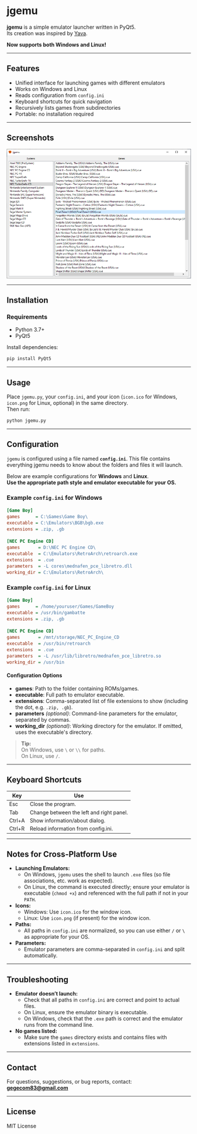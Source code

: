 # jgemu

**jgemu** is a simple emulator launcher written in PyQt5.  
Its creation was inspired by [Yava](https://github.com/Beluki/Yava).

**Now supports both Windows and Linux!**

---

## Features

- Unified interface for launching games with different emulators
- Works on Windows and Linux
- Reads configuration from `config.ini`
- Keyboard shortcuts for quick navigation
- Recursively lists games from subdirectories
- Portable: no installation required

---

## Screenshots

![main](https://github.com/gegecom83/jgemu/blob/main/main.png)

---

## Installation

### Requirements

- Python 3.7+
- PyQt5

Install dependencies:

```sh
pip install PyQt5
```

---

## Usage

Place `jgemu.py`, your `config.ini`, and your icon (`icon.ico` for Windows, `icon.png` for Linux, optional) in the same directory.  
Then run:

```sh
python jgemu.py
```

---

## Configuration

`jgemu` is configured using a file named **`config.ini`**. This file contains everything jgemu needs to know about the folders and files it will launch.

Below are example configurations for **Windows** and **Linux**.  
**Use the appropriate path style and emulator executable for your OS.**

### Example `config.ini` for Windows

```ini
[Game Boy]
games      = C:\Games\Game Boy\
executable = C:\Emulators\BGB\bgb.exe
extensions = .zip, .gb

[NEC PC Engine CD]
games       = D:\NEC PC Engine CD\
executable  = C:\Emulators\RetroArch\retroarch.exe
extensions  = .cue
parameters  = -L cores\mednafen_pce_libretro.dll
working_dir = C:\Emulators\RetroArch\
```

### Example `config.ini` for Linux

```ini
[Game Boy]
games      = /home/youruser/Games/GameBoy
executable = /usr/bin/gambatte
extensions = .zip, .gb

[NEC PC Engine CD]
games       = /mnt/storage/NEC_PC_Engine_CD
executable  = /usr/bin/retroarch
extensions  = .cue
parameters  = -L /usr/lib/libretro/mednafen_pce_libretro.so
working_dir = /usr/bin
```

#### Configuration Options

- **games**: Path to the folder containing ROMs/games.
- **executable**: Full path to emulator executable.
- **extensions**: Comma-separated list of file extensions to show (including the dot, e.g. `.zip, .gb`).
- **parameters** _(optional)_: Command-line parameters for the emulator, separated by commas.
- **working_dir** _(optional)_: Working directory for the emulator. If omitted, uses the executable's directory.

> **Tip:**  
> On Windows, use `\` or `\\` for paths.  
> On Linux, use `/`.

---

## Keyboard Shortcuts

| Key      | Use                                         |
|----------|---------------------------------------------|
| Esc      | Close the program.                          |
| Tab      | Change between the left and right panel.    |
| Ctrl+A   | Show information/about dialog.              |
| Ctrl+R   | Reload information from config.ini.         |

---

## Notes for Cross-Platform Use

- **Launching Emulators:**  
  - On Windows, `jgemu` uses the shell to launch `.exe` files (so file associations, etc. work as expected).
  - On Linux, the command is executed directly; ensure your emulator is executable (`chmod +x`) and referenced with the full path if not in your `PATH`.
- **Icons:**  
  - Windows: Use `icon.ico` for the window icon.
  - Linux: Use `icon.png` (if present) for the window icon.
- **Paths:**  
  - All paths in `config.ini` are normalized, so you can use either `/` or `\` as appropriate for your OS.
- **Parameters:**  
  - Emulator parameters are comma-separated in `config.ini` and split automatically.

---

## Troubleshooting

- **Emulator doesn’t launch:**  
  - Check that all paths in `config.ini` are correct and point to actual files.
  - On Linux, ensure the emulator binary is executable.
  - On Windows, check that the `.exe` path is correct and the emulator runs from the command line.
- **No games listed:**  
  - Make sure the `games` directory exists and contains files with extensions listed in `extensions`.

---

## Contact

For questions, suggestions, or bug reports, contact:  
**gegecom83@gmail.com**

---

## License

MIT License
